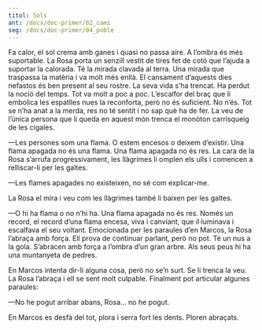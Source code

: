 ```yaml
---
titol: Sols
ant: /docs/doc-primer/02_cami
seg: /docs/doc-primer/04_poble
---
```

Fa calor, el sol crema amb ganes i quasi no passa aire. A l’ombra és més suportable. La Rosa porta un senzill vestit de tires fet de cotó que l’ajuda a suportar la calorada. Té la mirada clavada al terra. Una mirada que traspassa la matèria i va molt més enllà. El cansament d’aquests dies nefastos és ben present al seu rostre. La seva vida s’ha trencat. Ha perdut la noció del temps. Tot va molt a poc a poc. L’escalfor del braç que li embolica les espatlles nues la reconforta, però no és suficient. No n’és. Tot se n’ha anat a la merda, res no té sentit i no sap què ha de fer. La veu de l’única persona que li queda en aquest món trenca el monòton carrisqueig de les cigales. 

—Les persones som una flama. O estem encesos o deixem d’existir. Una flama apagada no és una flama. Una flama apagada no és res. La cara de la Rosa s’arrufa progressivament, les llàgrimes li omplen els ulls i comencen a relliscar-li per les galtes. 

—Les flames apagades no existeixen, no sé com explicar-me.

La Rosa el mira i veu com les llàgrimes també li baixen per les galtes. 

—O hi ha flama o no n’hi ha. Una flama apagada no és res. Només un record, el record d’una flama encesa, viva i canviant, que il·luminava i escalfava el seu voltant. Emocionada per les paraules d’en Marcos, la Rosa l’abraça amb força. Ell prova de continuar parlant, però no pot. Té un nus a la gola. S’abracen amb força a l’ombra d’un gran arbre. Als seus peus hi ha una muntanyeta de pedres. 

En Marcos intenta dir-li alguna cosa, però no se’n surt. Se li trenca la veu. La Rosa l’abraça i ell se sent molt culpable. Finalment pot articular algunes paraules: 

—No he pogut arribar abans, Rosa... no he pogut. 

En Marcos es desfà del tot, plora i serra fort les dents. Ploren abraçats.
